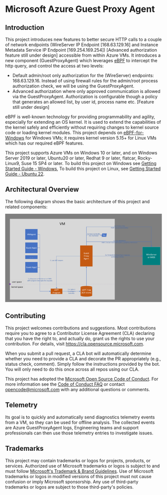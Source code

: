# Microsoft Azure Guest Proxy Agent

## Introduction
This project introduces new features to better secure HTTP calls to a couple of network endpoints (WireServer IP Endpoint [168.63.129.16] and Instance Metadata Service IP Endpoint [169.254.169.254]) [Advanced authorization feature still under design] accessible from within Azure VMs. It introduces a new component (GuestProxyAgent) which leverages [eBPF](https://ebpf.io/what-is-ebpf/) to intercept the http query, and control the access at two levels:
 - Default admin/root only authorization for the (WireServer) endpoints: 168.63.129.16. Instead of using firewall rules for the admin/root process authorization check, we will be using the GuestProxyAgent. 
 - Advanced authorization where only approved communication is allowed via the GuestProxyAgent. Authorization is configurable though a policy that generates an allowed list, by user id, process name etc. [Feature still under design]  

eBPF is well-known technology for providing programmability and agility, especially for extending an OS kernel. It is used to extend the capabilities of the kernel safely and efficiently without requiring changes to kernel source code or loading kernel modules. This project depends on [eBPF-for-Windows](https://github.com/microsoft/ebpf-for-windows) for Windows VMs; it requires kernel version 5.15+ for Linux VMs which has our required eBPF features.

This project supports Azure VMs on Windows 10 or later, and on Windows Server 2019 or later, Ubuntu20 or later, Redhat 9 or later, flatcar, Rocky-Linux9, Suse 15 SP4 or later. To build this project on Windows see [Getting Started Guide - Windows](doc/GettingStarted.md), To build this project on Linux, see [Getting Started Guide - Ubuntu 22](doc/GettingStarted-Linux.md).

## Architectural Overview
The following diagram shows the basic architecture of this project and related components:

![Architectural Overview](doc/GuestProxyAgent.png)

## Contributing

This project welcomes contributions and suggestions. Most contributions require you to agree to a
Contributor License Agreement (CLA) declaring that you have the right to, and actually do, grant us
the rights to use your contribution. For details, visit https://cla.opensource.microsoft.com.

When you submit a pull request, a CLA bot will automatically determine whether you need to provide
a CLA and decorate the PR appropriately (e.g., status check, comment). Simply follow the instructions
provided by the bot. You will only need to do this once across all repos using our CLA.

This project has adopted the [Microsoft Open Source Code of Conduct](https://opensource.microsoft.com/codeofconduct/).
For more information see the [Code of Conduct FAQ](https://opensource.microsoft.com/codeofconduct/faq/) or
contact [opencode@microsoft.com](mailto:opencode@microsoft.com) with any additional questions or comments.

## Telemetry

Its goal is to quickly and automatically send diagnostics telemetry events from a VM, so they can be used for offline analysis. The collected events are Azure GuestProxyAgent logs, Engineering teams and support professionals can then use those telemetry entries to investigate issues.

## Trademarks

This project may contain trademarks or logos for projects, products, or services. Authorized use of Microsoft 
trademarks or logos is subject to and must follow 
[Microsoft's Trademark & Brand Guidelines](https://www.microsoft.com/en-us/legal/intellectualproperty/trademarks/usage/general).
Use of Microsoft trademarks or logos in modified versions of this project must not cause confusion or imply Microsoft sponsorship.
Any use of third-party trademarks or logos are subject to those third-party's policies.
